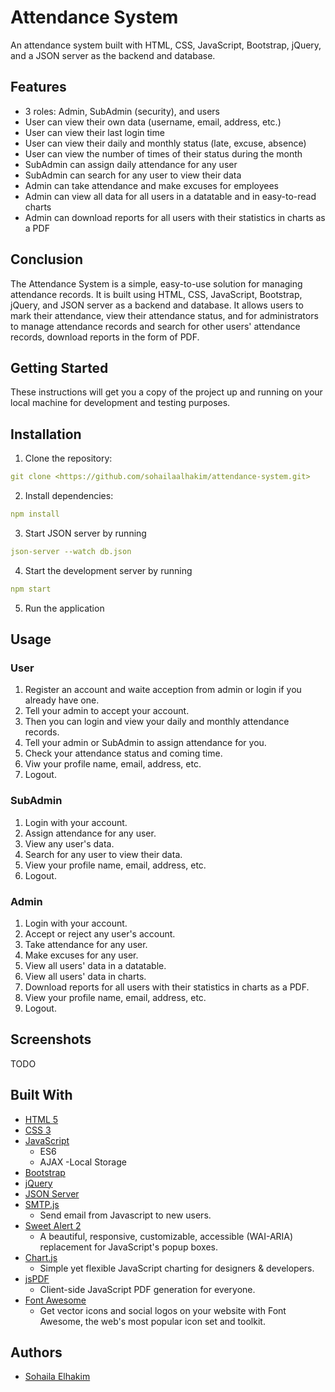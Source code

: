 # Attendance System

An attendance system built with HTML, CSS, JavaScript, Bootstrap, jQuery, and a JSON server as the backend and database.

## Features

- 3 roles: Admin, SubAdmin (security), and users
- User can view their own data (username, email, address, etc.)
- User can view their last login time
- User can view their daily and monthly status (late, excuse, absence)
- User can view the number of times of their status during the month
- SubAdmin can assign daily attendance for any user 
- SubAdmin can search for any user to view their data
- Admin can take attendance and make excuses for employees
- Admin can view all data for all users in a datatable and in easy-to-read charts
- Admin can download reports for all users with their statistics in charts as a PDF

## Conclusion

The Attendance System is a simple, easy-to-use solution for managing attendance records. It is built using HTML, CSS, JavaScript, Bootstrap, jQuery, and JSON server as a backend and database. It allows users to mark their attendance, view their attendance status, and for administrators to manage attendance records and search for other users' attendance records, download reports in the form of PDF.

## Getting Started

These instructions will get you a copy of the project up and running on your local machine for development and testing purposes.

## Installation

1. Clone the repository:

```yaml
git clone <https://github.com/sohailaalhakim/attendance-system.git>
```

2. Install dependencies:

  ```yaml
  npm install
  ```
  
3. Start JSON server by running  

  ```yaml
  json-server --watch db.json
  ```

4. Start the development server by running

  ```yaml
  npm start
  ```

5. Run the application

## Usage

### User

1. Register an account and waite acception
from admin or login if you already have one.
2. Tell your admin to accept your account.
3. Then you can login and view your daily and monthly attendance records.
4. Tell your admin or SubAdmin to assign attendance for you.
5. Check your attendance status and coming time.
6. Viw your profile name, email, address, etc.
7. Logout.

### SubAdmin

1. Login with your account.
2. Assign attendance for any user.
3. View any user's data.
4. Search for any user to view their data.
5. View your profile name, email, address, etc.
6. Logout.

### Admin

1. Login with your account.
2. Accept or reject any user's account.
3. Take attendance for any user.
4. Make excuses for any user.
5. View all users' data in a datatable.
6. View all users' data in charts.
7. Download reports for all users with their statistics in charts as a PDF.
8. View your profile name, email, address, etc.
9. Logout.

## Screenshots

TODO

## Built With

- [HTML 5](https://www.w3schools.com/html/)
- [CSS 3](https://www.w3schools.com/css/)
- [JavaScript](https://www.javascript.com/)
    - ES6
    - AJAX
    -Local Storage
- [Bootstrap](https://getbootstrap.com/)
- [jQuery](https://jquery.com/)
- [JSON Server](https://www.npmjs.com/package/json-server)
- [SMTP.js](https://smtpjs.com/)
  - Send email from Javascript to new users.
- [Sweet Alert 2](https://sweetalert2.github.io/)
  - A beautiful, responsive, customizable, accessible (WAI-ARIA) replacement for JavaScript's popup boxes.
- [Chart.js](https://www.chartjs.org/)
  - Simple yet flexible JavaScript charting for designers & developers.
- [jsPDF](https://parall.ax/products/jspdf)
  - Client-side JavaScript PDF generation for everyone.
- [Font Awesome](https://fontawesome.com/)
  - Get vector icons and social logos on your website with Font Awesome, the web's most popular icon set and toolkit.
  
## Authors

- [Sohaila Elhakim](https://github.com/sohailaalhakim)

<!-- ## License

This project is licensed under the MIT License - see the [LICENSE.md](LICENSE.md) file for details -->
